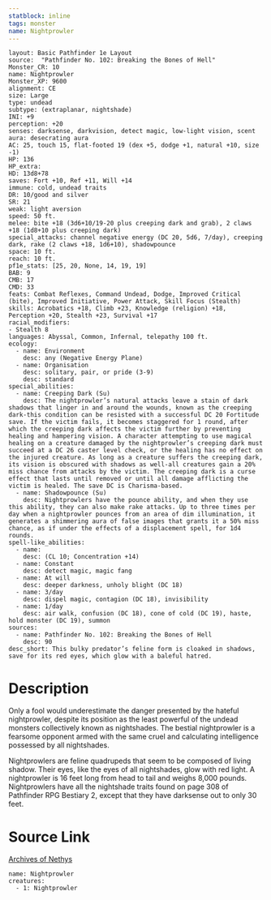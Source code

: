 ```yaml
---
statblock: inline
tags: monster
name: Nightprowler
---
```

```statblock
layout: Basic Pathfinder 1e Layout
source:  "Pathfinder No. 102: Breaking the Bones of Hell"
Monster_CR: 10
name: Nightprowler
Monster_XP: 9600
alignment: CE
size: Large
type: undead
subtype: (extraplanar, nightshade)
INI: +9
perception: +20
senses: darksense, darkvision, detect magic, low-light vision, scent
aura: desecrating aura
AC: 25, touch 15, flat-footed 19 (dex +5, dodge +1, natural +10, size -1)
HP: 136
HP_extra: 
HD: 13d8+78
saves: Fort +10, Ref +11, Will +14
immune: cold, undead traits
DR: 10/good and silver
SR: 21
weak: light aversion
speed: 50 ft.
melee: bite +18 (3d6+10/19-20 plus creeping dark and grab), 2 claws +18 (1d8+10 plus creeping dark)
special_attacks: channel negative energy (DC 20, 5d6, 7/day), creeping dark, rake (2 claws +18, 1d6+10), shadowpounce
space: 10 ft.
reach: 10 ft.
pf1e_stats: [25, 20, None, 14, 19, 19]
BAB: 9
CMB: 17
CMD: 33
feats: Combat Reflexes, Command Undead, Dodge, Improved Critical (bite), Improved Initiative, Power Attack, Skill Focus (Stealth)
skills: Acrobatics +18, Climb +23, Knowledge (religion) +18, Perception +20, Stealth +23, Survival +17
racial_modifiers:
- Stealth 8
languages: Abyssal, Common, Infernal, telepathy 100 ft.
ecology:
  - name: Environment
    desc: any (Negative Energy Plane)
  - name: Organisation
    desc: solitary, pair, or pride (3-9)
    desc: standard
special_abilities:
  - name: Creeping Dark (Su)
    desc: The nightprowler’s natural attacks leave a stain of dark shadows that linger in and around the wounds, known as the creeping dark-this condition can be resisted with a successful DC 20 Fortitude save. If the victim fails, it becomes staggered for 1 round, after which the creeping dark affects the victim further by preventing healing and hampering vision. A character attempting to use magical healing on a creature damaged by the nightprowler’s creeping dark must succeed at a DC 26 caster level check, or the healing has no effect on the injured creature. As long as a creature suffers the creeping dark, its vision is obscured with shadows as well-all creatures gain a 20% miss chance from attacks by the victim. The creeping dark is a curse effect that lasts until removed or until all damage afflicting the victim is healed. The save DC is Charisma-based.
  - name: Shadowpounce (Su)
    desc: Nightprowlers have the pounce ability, and when they use this ability, they can also make rake attacks. Up to three times per day when a nightprowler pounces from an area of dim illumination, it generates a shimmering aura of false images that grants it a 50% miss chance, as if under the effects of a displacement spell, for 1d4 rounds.
spell-like_abilities:
  - name:
    desc: (CL 10; Concentration +14)
  - name: Constant
    desc: detect magic, magic fang
  - name: At will
    desc: deeper darkness, unholy blight (DC 18)
  - name: 3/day
    desc: dispel magic, contagion (DC 18), invisibility
  - name: 1/day
    desc: air walk, confusion (DC 18), cone of cold (DC 19), haste, hold monster (DC 19), summon
sources:
  - name: Pathfinder No. 102: Breaking the Bones of Hell
    desc: 90
desc_short: This bulky predator’s feline form is cloaked in shadows, save for its red eyes, which glow with a baleful hatred.
```
# Description
Only a fool would underestimate the danger presented by the hateful nightprowler, despite its position as the least powerful of the undead monsters collectively known as nightshades. The bestial nightprowler is a fearsome opponent armed with the same cruel and calculating intelligence possessed by all nightshades.

Nightprowlers are feline quadrupeds that seem to be composed of living shadow. Their eyes, like the eyes of all nightshades, glow with red light. A nightprowler is 16 feet long from head to tail and weighs 8,000 pounds. Nightprowlers have all the nightshade traits found on page 308 of Pathfinder RPG Bestiary 2, except that they have darksense out to only 30 feet.
# Source Link
[Archives of Nethys](https://aonprd.com/MonsterDisplay.aspx?ItemName=Nightprowler)
```encounter-table
name: Nightprowler
creatures:
  - 1: Nightprowler
```
